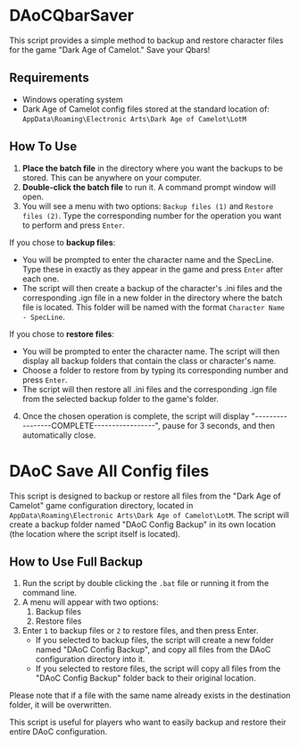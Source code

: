 # DAoCQbarSaver
This script provides a simple method to backup and restore character files for the game "Dark Age of Camelot."
Save your Qbars!
## Requirements

- Windows operating system
- Dark Age of Camelot config files stored at the standard location of: `AppData\Roaming\Electronic Arts\Dark Age of Camelot\LotM`

## How To Use

1. **Place the batch file** in the directory where you want the backups to be stored. This can be anywhere on your computer.
2. **Double-click the batch file** to run it. A command prompt window will open.
3. You will see a menu with two options: `Backup files (1)` and `Restore files (2)`. Type the corresponding number for the operation you want to perform and press `Enter`.

If you chose to **backup files**:

   - You will be prompted to enter the character name and the SpecLine. Type these in exactly as they appear in the game and press `Enter` after each one.
   - The script will then create a backup of the character's .ini files and the corresponding .ign file in a new folder in the directory where the batch file is located. This folder will be named with the format `Character Name - SpecLine`.

If you chose to **restore files**:

   - You will be prompted to enter the character name. The script will then display all backup folders that contain the class or character's name.
   - Choose a folder to restore from by typing its corresponding number and press `Enter`.
   - The script will then restore all .ini files and the corresponding .ign file from the selected backup folder to the game's folder.

4. Once the chosen operation is complete, the script will display "-----------------COMPLETE-----------------", pause for 3 seconds, and then automatically close.


# DAoC Save All Config files

This script is designed to backup or restore all files from the "Dark Age of Camelot" game configuration directory, located in `AppData\Roaming\Electronic Arts\Dark Age of Camelot\LotM`. The script will create a backup folder named "DAoC Config Backup" in its own location (the location where the script itself is located).

## How to Use Full Backup

1. Run the script by double clicking the `.bat` file or running it from the command line.
2. A menu will appear with two options: 
    1. Backup files
    2. Restore files
3. Enter `1` to backup files or `2` to restore files, and then press Enter.
    - If you selected to backup files, the script will create a new folder named "DAoC Config Backup", and copy all files from the DAoC configuration directory into it.
    - If you selected to restore files, the script will copy all files from the "DAoC Config Backup" folder back to their original location.

Please note that if a file with the same name already exists in the destination folder, it will be overwritten.

This script is useful for players who want to easily backup and restore their entire DAoC configuration.
